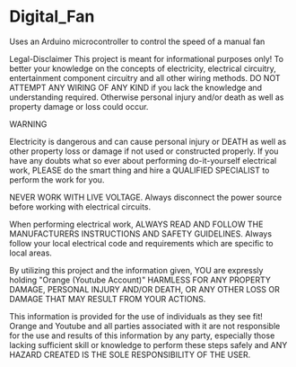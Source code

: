 # Digital_Fan
Uses an Arduino microcontroller to control the speed of a manual fan

Legal-Disclaimer
This project is meant for informational purposes only! To better your knowledge on the concepts of electricity, electrical circuitry, entertainment component circuitry and all other wiring methods. DO NOT ATTEMPT ANY WIRING OF ANY KIND if you lack the knowledge and understanding required. Otherwise personal injury and/or death as well as property damage or loss could occur.

WARNING

Electricity is dangerous and can cause personal injury or DEATH as well as other property loss or damage if not used or constructed properly. If you have any doubts what so ever about performing do-it-yourself electrical work, PLEASE do the smart thing and hire a QUALIFIED SPECIALIST to perform the work for you.

NEVER WORK WITH LIVE VOLTAGE. Always disconnect the power source before working with electrical circuits.

When performing electrical work, ALWAYS READ AND FOLLOW THE MANUFACTURERS INSTRUCTIONS AND SAFETY GUIDELINES. Always follow your local electrical code and requirements which are specific to local areas.

By utilizing this project and the information given, YOU are expressly holding "Orange (Youtube Account)" HARMLESS FOR ANY PROPERTY DAMAGE, PERSONAL INJURY AND/OR DEATH, OR ANY OTHER LOSS OR DAMAGE THAT MAY RESULT FROM YOUR ACTIONS.

This information is provided for the use of individuals as they see fit! Orange and Youtube and all parties associated with it are not responsible for the use and results of this information by any party, especially those lacking sufficient skill or knowledge to perform these steps safely and ANY HAZARD CREATED IS THE SOLE RESPONSIBILITY OF THE USER.
